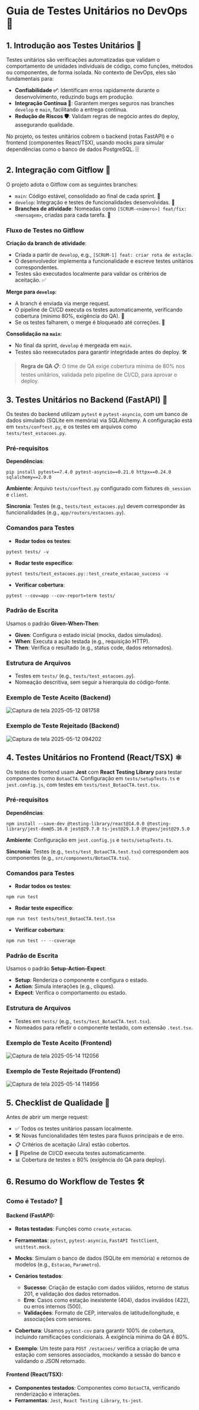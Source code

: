 
# Guia de Testes Unitários no DevOps 🧪

## 1. Introdução aos Testes Unitários 🌟
Testes unitários são verificações automatizadas que validam o comportamento de unidades individuais de código, como funções, métodos ou componentes, de forma isolada. No contexto de DevOps, eles são fundamentais para:

- **Confiabilidade ✅**: Identificam erros rapidamente durante o desenvolvimento, reduzindo bugs em produção.
- **Integração Contínua 🔄**: Garantem merges seguros nas branches `develop` e `main`, facilitando a entrega contínua.
- **Redução de Riscos 🛡️**: Validam regras de negócio antes do deploy, assegurando qualidade.

No projeto, os testes unitários cobrem o backend (rotas FastAPI) e o frontend (componentes React/TSX), usando mocks para simular dependências como o banco de dados PostgreSQL. 🗄️

## 2. Integração com Gitflow 🌳

O projeto adota o Gitflow com as seguintes branches:

- `main`: Código estável, consolidado ao final de cada sprint. 🏁
- `develop`: Integração e testes de funcionalidades desenvolvidas. 🔧
- **Branches de atividade**: Nomeadas como `[SCRUM-<número>] feat/fix: <mensagem>`, criadas para cada tarefa. 📝

### Fluxo de Testes no Gitflow

**Criação da branch de atividade**:

- Criada a partir de `develop`, e.g., `[SCRUM-1] feat: criar rota de estação`.
- O desenvolvedor implementa a funcionalidade e escreve testes unitários correspondentes.
- Testes são executados localmente para validar os critérios de aceitação. ✅

**Merge para `develop`**:

- A branch é enviada via merge request.
- O pipeline de CI/CD executa os testes automaticamente, verificando cobertura (mínimo 80%, exigência do QA). 🚀
- Se os testes falharem, o merge é bloqueado até correções. 🚫

**Consolidação na `main`**:

- No final da sprint, `develop` é mergeada em `main`.
- Testes são reexecutados para garantir integridade antes do deploy. 🛠️

> **Regra de QA 📋**: O time de QA exige cobertura mínima de 80% nos testes unitários, validada pelo pipeline de CI/CD, para aprovar o deploy.

## 3. Testes Unitários no Backend (FastAPI) 🐍

Os testes do backend utilizam `pytest` e `pytest-asyncio`, com um banco de dados simulado (SQLite em memória) via SQLAlchemy. A configuração está em `tests/conftest.py`, e os testes em arquivos como `tests/test_estacoes.py`.

### Pré-requisitos

**Dependências**:
```
pip install pytest==7.4.0 pytest-asyncio==0.21.0 httpx==0.24.0 sqlalchemy==2.0.0
```

**Ambiente**: Arquivo `tests/conftest.py` configurado com fixtures `db_session` e `client`.

**Sincronia**: Testes (e.g., `tests/test_estacoes.py`) devem corresponder às funcionalidades (e.g., `app/routers/estacoes.py`).

### Comandos para Testes

- **Rodar todos os testes**:
```
pytest tests/ -v
```

- **Rodar teste específico**:
```
pytest tests/test_estacoes.py::test_create_estacao_success -v
```

- **Verificar cobertura**:
```
pytest --cov=app --cov-report=term tests/
```

### Padrão de Escrita

Usamos o padrão **Given-When-Then**:

- **Given**: Configura o estado inicial (mocks, dados simulados).
- **When**: Executa a ação testada (e.g., requisição HTTP).
- **Then**: Verifica o resultado (e.g., status code, dados retornados).

### Estrutura de Arquivos

- Testes em `tests/` (e.g., `tests/test_estacoes.py`).
- Nomeação descritiva, sem seguir a hierarquia do código-fonte.

### Exemplo de Teste Aceito (Backend)

![Captura de tela 2025-05-12 081758](https://github.com/user-attachments/assets/02ec8545-6aab-4567-9fe0-f2a3c3453088)

### Exemplo de Teste Rejeitado (Backend)

![Captura de tela 2025-05-12 094202](https://github.com/user-attachments/assets/26cd4704-96a6-40ab-ae31-eff875d6ba88)


## 4. Testes Unitários no Frontend (React/TSX) ⚛️

Os testes do frontend usam **Jest** com **React Testing Library** para testar componentes como `BotaoCTA`. Configuração em `tests/setupTests.ts` e `jest.config.js`, com testes em `tests/test_BotaoCTA.test.tsx`.

### Pré-requisitos

**Dependências**:
```
npm install --save-dev @testing-library/react@14.0.0 @testing-library/jest-dom@5.16.0 jest@29.7.0 ts-jest@29.1.0 @types/jest@29.5.0
```

**Ambiente**: Configuração em `jest.config.js` e `tests/setupTests.ts`.

**Sincronia**: Testes (e.g., `tests/test_BotaoCTA.test.tsx`) correspondem aos componentes (e.g., `src/components/BotaoCTA.tsx`).

### Comandos para Testes

- **Rodar todos os testes**:
```
npm run test
```

- **Rodar teste específico**:
```
npm run test tests/test_BotaoCTA.test.tsx
```

- **Verificar cobertura**:
```
npm run test -- --coverage
```

### Padrão de Escrita

Usamos o padrão **Setup-Action-Expect**:

- **Setup**: Renderiza o componente e configura o estado.
- **Action**: Simula interações (e.g., cliques).
- **Expect**: Verifica o comportamento ou estado.

### Estrutura de Arquivos

- Testes em `tests/` (e.g., `tests/test_BotaoCTA.test.tsx`).
- Nomeados para refletir o componente testado, com extensão `.test.tsx`.

### Exemplo de Teste Aceito (Frontend)

![Captura de tela 2025-05-14 112056](https://github.com/user-attachments/assets/93f5cd40-2c90-4b33-82fe-8a8abc9dd949)


### Exemplo de Teste Rejeitado (Frontend)

![Captura de tela 2025-05-14 114956](https://github.com/user-attachments/assets/151adf7c-9db5-409a-a3be-c5adfeb23a1f)


## 5. Checklist de Qualidade 📝

Antes de abrir um merge request:

- ✅ Todos os testes unitários passam localmente.
- 🛠️ Novas funcionalidades têm testes para fluxos principais e de erro.
- 📋 Critérios de aceitação (Jira) estão cobertos.
- 🚀 Pipeline de CI/CD executa testes automaticamente.
- 📊 Cobertura de testes ≥ 80% (exigência do QA para deploy).

## 6. Resumo do Workflow de Testes 🛠️

### Como é Testado? 🧪

#### Backend (FastAPI):

- **Rotas testadas**: Funções como `create_estacao`.
- **Ferramentas**: `pytest`, `pytest-asyncio`, `FastAPI TestClient`, `unittest.mock`.
- **Mocks**: Simulam o banco de dados (SQLite em memória) e retornos de modelos (e.g., `Estacao`, `Parametro`).
- **Cenários testados**:
  - **Sucesso**: Criação de estação com dados válidos, retorno de status 201, e validação dos dados retornados.
  - **Erro**: Casos como estação inexistente (404), dados inválidos (422), ou erros internos (500).
  - **Validações**: Formato de CEP, intervalos de latitude/longitude, e associações com sensores.

- **Cobertura**: Usamos `pytest-cov` para garantir 100% de cobertura, incluindo ramificações condicionais. A exigência mínima do QA é 80%.
- **Exemplo**: Um teste para `POST /estacoes/` verifica a criação de uma estação com sensores associados, mockando a sessão do banco e validando o JSON retornado.

#### Frontend (React/TSX):

- **Componentes testados**: Componentes como `BotaoCTA`, verificando renderização e interações.
- **Ferramentas**: `Jest`, `React Testing Library`, `ts-jest`.
